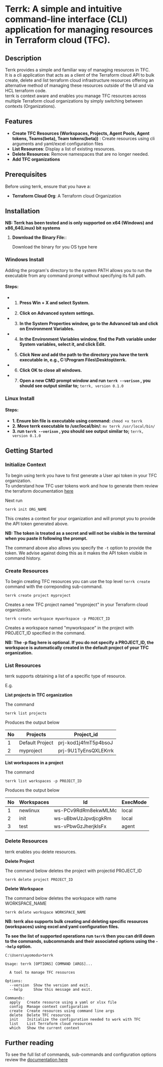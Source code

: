 
# Terrk: A simple and intuitive command-line interface (CLI) application for managing resources in Terraform cloud (TFC).

## Description
Terrk provides a simple and familiar way of managing resources in TFC.  
It is a cli application that acts as a client of the Terraform cloud API to bulk create, delete and list terraform cloud infrastructure resources offering an alternative method of managing these resources outside of the UI and via HCL terraform code.  
terrk is context aware and enables you manage TFC resources across multiple Terraform cloud organizations by simply switching between contexts (Organizations).  
## Features

- **Create TFC Resources (Workspaces, Projects, Agent Pools, Agent tokens, Teams(beta), Team tokens(beta))** : Create resources using cli arguments and yaml/excel configuration files
- **List Resources**: Display a list of existing resources.
- **Delete Resources**: Remove namespaces that are no longer needed.
- **Add TFC organizations**

## Prerequisites

Before using terrk, ensure that you have a:

- **Terraform Cloud Org**: A Terraform cloud Organization

## Installation
**NB: Terrk has been tested and is only supported on x64 (Windows) and x86_64(Linux) bit systems** 
1. **Download the Binary File:**:

   Download the binary for you OS type here

### Windows Install
   Adding the program's directory to the system PATH allows you to run the executable from any command prompt without specifying its full path.
#### **Steps:**
  -  1. **Press Win + X and select System.**
  -  2. **Click on Advanced system settings.**
  -  3. **In the System Properties window, go to the Advanced tab and click on Environment Variables.**
  -  4. **In the Environment Variables window, find the Path variable under System variables, select it, and click Edit.**
  -  5. **Click New and add the path to the directory you have the terrk executable in, e.g., C:\Program Files\Desktop\terrk.**
  -  6. **Click OK to close all windows.**
  -  7. **Open a new CMD prompt window and run ```terrk --verison``` , you should see output similar to;** 
    ```terrk, version 0.1.0```

### Linux Install
####   **Steps:**
   - **1. Ensure bin file is executable using command:** 
        ```chmod +x terrk```
   - **2. Move terrk executable to /usr/local/bin/:**
        ```mv terrk /usr/local/bin/```
   - **3. run ```terrk --verison``` , you should see output similar to;** 
    ```terrk, version 0.1.0```

## Getting Started

### Initialize Context
To begin using terrk you have to first generate a User api token in your TFC organization.  
To understand how TFC user tokens work and how to generate them review the terraform documentation [here](https://developer.hashicorp.com/terraform/cloud-docs/users-teams-organizations/users#tokens)    

Next run  
```
terrk init ORG_NAME
```
This creates a context for your organization and will prompt you to provide the API token generated above.  

**NB: The token is treated as a secret and will not be visible in the terminal when you paste it following the prompt.**     

The command above also allows you specify the ```-t``` option to provide the token. We advise against doing this as it makes the API token visible in command history.  


### Create Resources

To begin creating TFC resources you can use the top level ```terrk create``` command with the correponding sub-command.  

```
terrk create project myproject
```

Creates a new TFC project named "myproject" in your Terraform cloud organization.  

```
terrk create workspace myworkspace -p PROJECT_ID
```
Creates a workspace named "myworkspace" in the project with PROJECT_ID specified in the command.  

**NB: The -p flag here is optional. If you do not specify a PROJECT_ID, the workspace is automatically created in the default project of your TFC organization.**  

### List Resources

terrk supports obtaining a list of a specific type of resource.  

E.g.    

**List projects in TFC organization**   

The command  
```
terrk list projects
```
Produces the output below  

| No   |     Projects    |      Project_id      |
| ---  | --------------- | -------------------- |
|  1   | Default Project | prj-kod1j4fmT5p4bsoJ |
|  2   |    myproject    | prj-9U1TyEnsQXLEKrrk |


**List workspaces in a project**    

The command
```
terrk list workspaces -p PROJECT_ID
```
Produces the output below  

| No  |        Workspaces       |          Id         | ExecMode |
| --- | ----------------------- | ------------------- | -------- |
| 1   |         newlinux        | ws-PCv9RdRm8ekwMLMc |  local   |
| 2   |           init          | ws-uBbwUzJpvdjcgkRm |  local   |
| 3   |           test          | ws-vPbwGzJherjklsFx |  agent   |


### Delete Resources

terrk enables you delete resources.  

**Delete Project**  

The command below deletes the project with projectid PROJECT_ID

```
terrk delete project PROJECT_ID
```

**Delete Workspace**  

The command below deletes the workspace with name WORKSPACE_NAME  

```
terrk delete workspace WORKSPACE_NAME
```
 
**NB: terrk also supports bulk creating and deleting specific resources (workspaces) using excel and yaml configuration files.**      


**To see the list of supported operations run ```terrk``` then you can drill down to the commands, subcommands and their associated options using the ```--help``` option.**      

```
C:\Users\ayomodu>terrk

Usage: terrk [OPTIONS] COMMAND [ARGS]...

  A tool to manage TFC resources

Options:
  --version  Show the version and exit.
  --help     Show this message and exit.

Commands:
  apply   Create resource using a yaml or xlsx file
  config  Manage context configuration
  create  Create resources using command line args
  delete  Delete TFC resources
  init    Initialize the configuration needed to work with TFC
  list    List Terraform cloud resources
  which   Show the current context
```

## Further reading

To see the full list of commands, sub-commands and configuration options review the [documentation here](docs/root.md)

